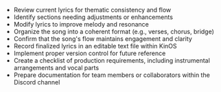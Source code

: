 - Review current lyrics for thematic consistency and flow
- Identify sections needing adjustments or enhancements
- Modify lyrics to improve melody and resonance
- Organize the song into a coherent format (e.g., verses, chorus, bridge)
- Confirm that the song's flow maintains engagement and clarity
- Record finalized lyrics in an editable text file within KinOS
- Implement proper version control for future reference
- Create a checklist of production requirements, including instrumental arrangements and vocal parts
- Prepare documentation for team members or collaborators within the Discord channel